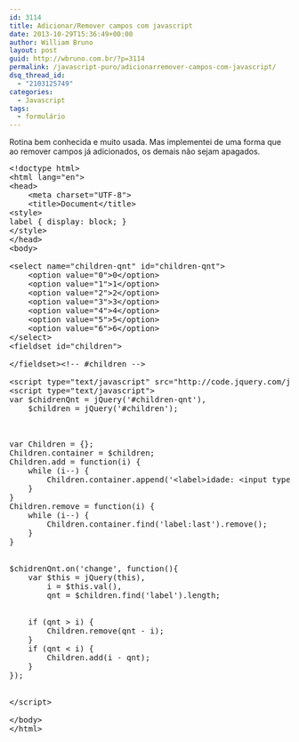 ```yaml
---
id: 3114
title: Adicionar/Remover campos com javascript
date: 2013-10-29T15:36:49+00:00
author: William Bruno
layout: post
guid: http://wbruno.com.br/?p=3114
permalink: /javascript-puro/adicionarremover-campos-com-javascript/
dsq_thread_id:
  - "2103125749"
categories:
  - Javascript
tags:
  - formulário
---
```

Rotina bem conhecida e muito usada. Mas implementei de uma forma que ao remover campos já adicionados, os demais não sejam apagados.

<pre>&lt;!doctype html>
&lt;html lang="en">
&lt;head>
	&lt;meta charset="UTF-8">
	&lt;title>Document&lt;/title>
&lt;style>
label { display: block; }
&lt;/style>
&lt;/head>
&lt;body>

&lt;select name="children-qnt" id="children-qnt">
	&lt;option value="0">0&lt;/option>
	&lt;option value="1">1&lt;/option>
	&lt;option value="2">2&lt;/option>
	&lt;option value="3">3&lt;/option>
	&lt;option value="4">4&lt;/option>
	&lt;option value="5">5&lt;/option>
	&lt;option value="6">6&lt;/option>
&lt;/select>
&lt;fieldset id="children">

&lt;/fieldset>&lt;!-- #children -->

&lt;script type="text/javascript" src="http://code.jquery.com/jquery-1.10.2.min.js">&lt;/script>
&lt;script type="text/javascript">
var $chidrenQnt = jQuery('#children-qnt'),
	$children = jQuery('#children');



var Children = {};
Children.container = $children;
Children.add = function(i) {
	while (i--) {
		Children.container.append('&lt;label>idade: &lt;input type="text" name="" />&lt;/label>');
	}
}
Children.remove = function(i) {
	while (i--) {
		Children.container.find('label:last').remove();
	}
}


$chidrenQnt.on('change', function(){
	var $this = jQuery(this),
		i = $this.val(),
		qnt = $children.find('label').length;


	if (qnt > i) {
		Children.remove(qnt - i);
	}
	if (qnt &lt; i) {
		Children.add(i - qnt);
	}
});


&lt;/script>

&lt;/body>
&lt;/html>
</pre>